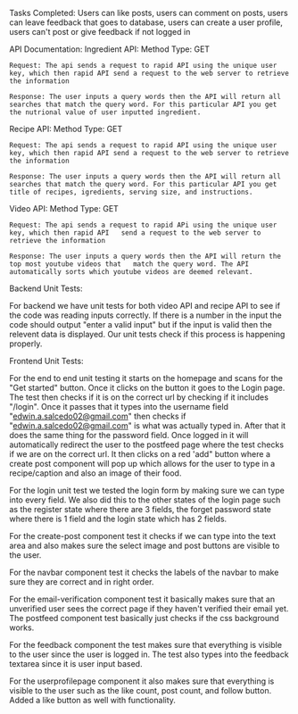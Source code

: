 Tasks Completed: Users can like posts, users can comment on posts, users can leave feedback that goes to database, users can create a user profile, users can't post or give feedback if not logged in

API Documentation:
Ingredient API:
	Method Type: GET

	Request: The api sends a request to rapid API using the unique user key, which then rapid API send a request to the web server to retrieve the information

	Response: The user inputs a query words then the API will return all searches that match the query word. For this particular API you get the nutrional value of user inputted ingredient.
  
Recipe API:
	Method Type: GET

	Request: The api sends a request to rapid API using the unique user key, which then rapid API send a request to the web server to retrieve the information

	Response: The user inputs a query words then the API will return all searches that match the query word. For this particular API you get title of recipes, igredients, serving size, and instructions. 

Video API:
	Method Type: GET

	Request: The api sends a request to rapid APi using the unique user key, which then rapid API 	send a request to the web server to retrieve the information

	Response: The user inputs a query words then the API will return the top most youtube videos that 	match the query word. The API automatically sorts which youtube videos are deemed relevant.

Backend Unit Tests:

For backend we have unit tests for both video API and recipe API to see if the code was reading inputs correctly. If there is a number in the input the code should output "enter a valid input" but if the input is valid then the relevent data is displayed. Our unit tests check if this process is happening properly.

Frontend Unit Tests:

For the end to end unit testing it starts on the homepage and scans for the "Get started" button. Once it clicks on the button it goes to the Login page. The test then checks if it is on the correct url by checking if it includes "/login". Once it passes that it types into the username field "edwin.a.salcedo02@gmail.com" then checks if "edwin.a.salcedo02@gmail.com" is what was actually typed in. After that it does the same thing for the password field. Once logged in it will automatically redirect the user to the postfeed page where the test checks if we are on the correct url. It then clicks on a red 'add" button where a create post component will pop up which allows for the user to type in a recipe/caption and also an image of their food.

For the login unit test we tested the login form by making sure we can type into every field. We also did this to the other states of the login page such as the register state where there are 3 fields, the forget password state where there is 1 field and the login state which has 2 fields.

For the create-post component test it checks if we can type into the text area and also makes sure the select image and post buttons are visible to the user.

For the navbar component test it checks the labels of the navbar to make sure they are correct and in right order.

For the email-verification component test it basically makes sure that an unverified user sees the correct page if they haven't verified their email yet.
The postfeed component test basically just checks if the css background works.

For the feedback component the test makes sure that everything is visible to the user since the user is logged in. The test also types into the feedback textarea since it is user input based.

For the userprofilepage component it also makes sure that everything is visible to the user such as the like count, post count, and follow button.
Added a like button as well with functionality.
